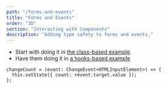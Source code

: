 ```yaml
---
path: "/forms-and-events"
title: "Forms and Events"
order: "3D"
section: "Interacting with Components"
description: "Adding type safety to forms and events."
---
```


- Start with doing it in [the class-based example](https://codesandbox.io/s/incident-counter-class-based-4h4d5?file=/src/Application.tsx).
- Have them doing it in [a hooks-based example](https://codesandbox.io/s/incident-counter-5rvp3?file=/src/Application.tsx)

```tsx
changeCount = (event: ChangeEvent<HTMLInputElement>) => {
  this.setState({ count: +event.target.value });
};
```
